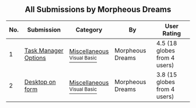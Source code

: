 ﻿<div align="center">

## All Submissions by Morpheous Dreams

</div>

No.  | Submission | Category | By   | User Rating
---- | ---------- | -------- | ---- | -----------
1 | [Task Manager Options<br />](https://github.com/Planet-Source-Code/morpheous-dreams-task-manager-options__1-47006) | [Miscellaneous<br /><sup>Visual Basic</sup>](../ByCategory/miscellaneous__1-1.md) | Morpheous Dreams | 4.5 (18 globes from 4 users)
2 | [Desktop on form<br />](https://github.com/Planet-Source-Code/morpheous-dreams-desktop-on-form__1-47008) | [Miscellaneous<br /><sup>Visual Basic</sup>](../ByCategory/miscellaneous__1-1.md) | Morpheous Dreams | 3.8 (15 globes from 4 users)
